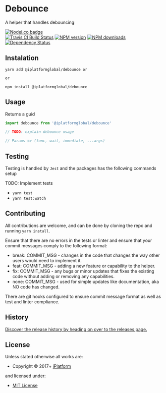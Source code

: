 <!-- TITLE/ -->

<h1>Debounce</h1>

<!-- /TITLE -->


<!-- DESCRIPTION/ -->

A helper that handles debouncing

<!-- /DESCRIPTION -->


<!-- BADGES/ -->

<span class="badge-nodeico"><a href="https://www.npmjs.com/package/@iplatformglobal/debounce" title="Nodei.co badge"><img src="https://nodei.co/npm/@iplatformglobal/debounce.png" alt="Nodei.co badge" /></a></span>
<br class="badge-separator" />
<span class="badge-travisci"><a href="http://travis-ci.org/iPlatformGlobal/debounce" title="Check this project's build status on TravisCI"><img src="https://img.shields.io/travis/iPlatformGlobal/debounce/master.svg" alt="Travis CI Build Status" /></a></span>
<span class="badge-npmversion"><a href="https://npmjs.org/package/@iplatformglobal/debounce" title="View this project on NPM"><img src="https://img.shields.io/npm/v/@iplatformglobal/debounce.svg" alt="NPM version" /></a></span>
<span class="badge-npmdownloads"><a href="https://npmjs.org/package/@iplatformglobal/debounce" title="View this project on NPM"><img src="https://img.shields.io/npm/dm/@iplatformglobal/debounce.svg" alt="NPM downloads" /></a></span>
<span class="badge-daviddm"><a href="https://david-dm.org/iPlatformGlobal/debounce" title="View the status of this project's dependencies on DavidDM"><img src="https://img.shields.io/david/iPlatformGlobal/debounce.svg" alt="Dependency Status" /></a></span>

<!-- /BADGES -->


## Instalation
```
yarn add @iplatformglobal/debounce or

or

npm install @iplatformglobal/debounce
```

## Usage

Returns a guid

```javascript
import debounce from '@iplatformglobal/debounce'

// TODO: explain debounce usage

// Params => (func, wait, immediate, ...args)

```
## Testing

Testing is handled by `Jest` and the packages has the following commands setup

TODO: Implement tests

* `yarn test`
* `yarn test:watch`

## Contributing

All contributions are welcome, and can be done by cloning the repo and running `yarn install`.

Ensure that there are no errors in the tests or linter and ensure that your commit messages comply to the following format:

* break: COMMIT_MSG - changes in the code that changes the way other users would need to implement it.
* feat: COMMIT_MSG - adding a new feature or capability to the helper.
* fix: COMMIT_MSG - any bugs or minor updates that fixes the existing code without adding or removing any capabilities.
* none: COMMIT_MSG - used for simple updates like documentation, aka NO code has changed.

There are git hooks configured to ensure commit message format as well as test and linter compliance.


<!-- HISTORY/ -->

<h2>History</h2>

<a href="https://github.com/iPlatformGlobal/debounce/releases">Discover the release history by heading on over to the releases page.</a>

<!-- /HISTORY -->


<!-- LICENSE/ -->

<h2>License</h2>

Unless stated otherwise all works are:

<ul><li>Copyright &copy; 2017+ <a href="http://www.iplatform.com">iPlatform</a></li></ul>

and licensed under:

<ul><li><a href="http://spdx.org/licenses/MIT.html">MIT License</a></li></ul>

<!-- /LICENSE -->
